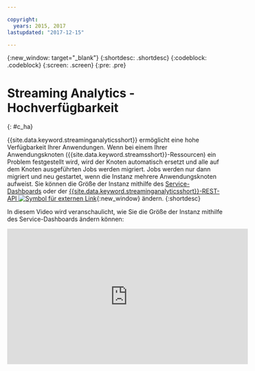 ```yaml
---

copyright:
  years: 2015, 2017
lastupdated: "2017-12-15"

---
```


<!-- Attribute definitions -->
{:new_window: target="_blank"}
{:shortdesc: .shortdesc}
{:codeblock: .codeblock}
{:screen: .screen}
{:pre: .pre}

# Streaming Analytics - Hochverfügbarkeit
{: #c_ha}

{{site.data.keyword.streaminganalyticsshort}} ermöglicht eine hohe Verfügbarkeit Ihrer Anwendungen. Wenn bei einem Ihrer Anwendungsknoten ({{site.data.keyword.streamsshort}}-Ressourcen) ein Problem festgestellt wird, wird der Knoten automatisch ersetzt und alle auf dem Knoten ausgeführten Jobs werden migriert. Jobs werden nur dann migriert und neu gestartet, wenn die Instanz mehrere Anwendungsknoten aufweist. Sie können die Größe der Instanz mithilfe des [Service-Dashboards](/docs/services/StreamingAnalytics/r_service_dashboard.html) oder der [{{site.data.keyword.streaminganalyticsshort}}-REST-API ![Symbol für externen Link](../../icons/launch-glyph.svg "Symbol für externen Link")](https://console.ng.bluemix.net/apidocs/220){:new_window} ändern.
{:shortdesc}

In diesem Video wird veranschaulicht, wie Sie die Größe der Instanz mithilfe des Service-Dashboards ändern können:

<iframe width="560" height="315" src="https://www.youtube.com/embed/zbZ9am9UhPw?rel=0" frameborder="0" allowfullscreen>Größe der Instanz ändern</iframe>
